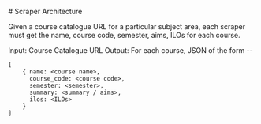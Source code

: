 # Scraper Architecture

Given a course catalogue URL for a particular subject area, each scraper must
get the name, course code, semester, aims, ILOs for each course.

Input: Course Catalogue URL
Output: For each course, JSON of the form --

```
[
    { name: <course name>,
      course_code: <course code>,
      semester: <semester>,
      summary: <summary / aims>,
      ilos: <ILOs>
    }
]
```

